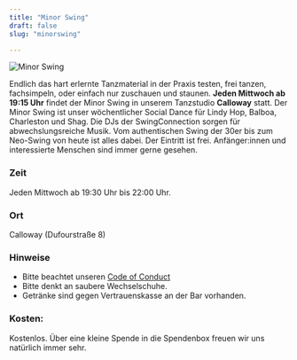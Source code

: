 ```yaml
---
title: "Minor Swing"
draft: false
slug: "minorswing"

---
```


![Minor Swing](../slider_minor_swing.png)

Endlich das hart erlernte Tanzmaterial in der Praxis testen, frei tanzen, fachsimpeln, oder einfach nur zuschauen und staunen. **Jeden Mittwoch ab 19:15 Uhr** findet der Minor Swing in unserem Tanzstudio **Calloway** statt. Der Minor Swing ist unser wöchentlicher Social Dance für Lindy Hop, Balboa, Charleston und Shag. Die DJs der SwingConnection sorgen für abwechslungsreiche Musik. Vom authentischen Swing der 30er bis zum Neo-Swing von heute ist alles dabei. Der Eintritt ist frei. Anfänger:innen und interessierte Menschen sind immer gerne gesehen.

### Zeit
Jeden Mittwoch ab 19:30 Uhr bis 22:00 Uhr.

### Ort
Calloway (Dufourstraße 8)

### Hinweise
- Bitte beachtet unseren [Code of Conduct](https://drive.google.com/file/d/1YkaUGv2HEB9FJ01FnjdeniP-5yl-rAqF/)
- Bitte denkt an saubere Wechselschuhe.  
- Getränke sind gegen Vertrauenskasse an der Bar vorhanden.  

### Kosten:
Kostenlos. Über eine kleine Spende in die Spendenbox freuen wir uns natürlich immer sehr.
